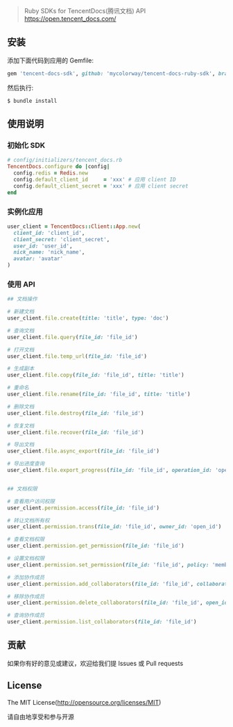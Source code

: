 > Ruby SDKs for TencentDocs(腾讯文档) API https://open.tencent_docs.com/

## 安装

添加下面代码到应用的 Gemfile:

```ruby
gem 'tencent-docs-sdk', github: 'mycolorway/tencent-docs-ruby-sdk', branch: 'master'
```

然后执行:

```
$ bundle install
```

## 使用说明

### 初始化 SDK

```ruby
# config/initializers/tencent_docs.rb
TencentDocs.configure do |config|
  config.redis = Redis.new
  config.default_client_id     = 'xxx' # 应用 client ID
  config.default_client_secret = 'xxx' # 应用 client secret
end
```

### 实例化应用

```ruby
user_client = TencentDocs::Client::App.new(
  client_id: 'client_id',
  client_secret: 'client_secret',
  user_id: 'user_id',
  nick_name: 'nick_name',
  avatar: 'avatar'
)
```

### 使用 API

```ruby
## 文档操作

# 新建文档
user_client.file.create(title: 'title', type: 'doc')

# 查询文档
user_client.file.query(file_id: 'file_id')

# 打开文档
user_client.file.temp_url(file_id: 'file_id')

# 生成副本
user_client.file.copy(file_id: 'file_id', title: 'title')

# 重命名
user_client.file.rename(file_id: 'file_id', title: 'title')

# 删除文档
user_client.file.destroy(file_id: 'file_id')

# 恢复文档
user_client.file.recover(file_id: 'file_id')

# 导出文档
user_client.file.async_export(file_id: 'file_id')

# 导出进度查询
user_client.file.export_progress(file_id: 'file_id', operation_id: 'operation_id')


## 文档权限

# 查看用户访问权限
user_client.permission.access(file_id: 'file_id')

# 转让文档所有权
user_client.permission.trans(file_id: 'file_id', owner_id: 'open_id')

# 查看文档权限
user_client.permission.get_permission(file_id: 'file_id')

# 设置文档权限
user_client.permission.set_permission(file_id: 'file_id', policy: 'members')

# 添加协作成员
user_client.permission.add_collaborators(file_id: 'file_id', collaborators: [{ type: 'user', role: 'writer', id: 'open_id'}])

# 移除协作成员
user_client.permission.delete_collaborators(file_id: 'file_id', open_id: 'open_id')

# 查询协作成员
user_client.permission.list_collaborators(file_id: 'file_id')
```

## 贡献

如果你有好的意见或建议，欢迎给我们提 Issues 或 Pull requests

## License

The MIT License(http://opensource.org/licenses/MIT)

请自由地享受和参与开源
